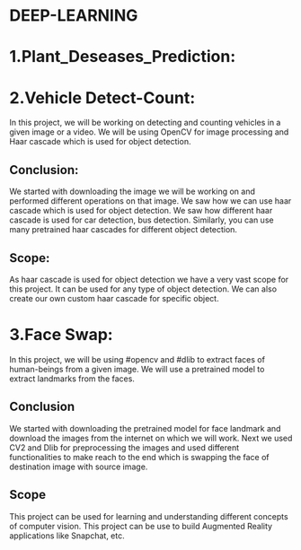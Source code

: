 # DEEP-LEARNING
# 1.Plant_Deseases_Prediction:

# 2.Vehicle Detect-Count:

In this project, we will be working on detecting and counting vehicles in a given image or a video. We will be using OpenCV for image processing and Haar cascade which is used for object detection.

## Conclusion:
We started with downloading the image we will be working on and performed different operations on that image. We saw how we can use haar cascade which is used for object detection. We saw how different haar cascade is used for car detection, bus detection. Similarly, you can use many pretrained haar cascades for different object detection.

## Scope:
As haar cascade is used for object detection we have a very vast scope for this project. It can be used for any type of object detection. We can also create our own custom haar cascade for specific object.


# 3.Face Swap:

In this project, we will be using #opencv and #dlib to extract faces of human-beings from a given image. We will use a pretrained model to extract landmarks from the faces.

## Conclusion

We started with downloading the pretrained model for face landmark and download the images from the internet on which we will work. Next we used CV2 and Dlib for preprocessing the images and used different functionalities to make reach to the end which is swapping the face of destination image with source image.

## Scope

This project can be used for learning and understanding different concepts of computer vision. This project can be use to build Augmented Reality applications like Snapchat, etc.
